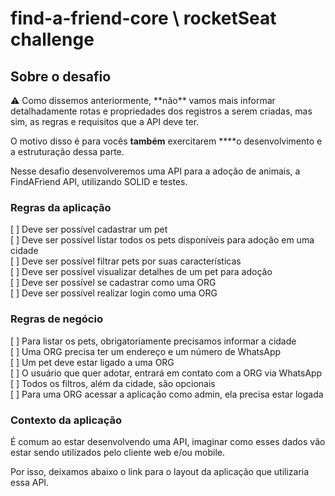 # find-a-friend-core \\ rocketSeat challenge

## Sobre o desafio

<aside>
⚠️ Como dissemos anteriormente, **não** vamos mais informar detalhadamente rotas e propriedades dos registros a serem criadas, mas sim, as regras e requisitos que a API deve ter.

O motivo disso é para vocês **também** exercitarem ****o desenvolvimento e a estruturação dessa parte.

</aside>

Nesse desafio desenvolveremos uma API para a adoção de animais, a FindAFriend API, utilizando SOLID e testes.

### Regras da aplicação

[ ] Deve ser possível cadastrar um pet <br>
[ ] Deve ser possível listar todos os pets disponíveis para adoção em uma cidade <br>
[ ] Deve ser possível filtrar pets por suas características <br>
[ ] Deve ser possível visualizar detalhes de um pet para adoção <br>
[ ] Deve ser possível se cadastrar como uma ORG <br>
[ ] Deve ser possível realizar login como uma ORG <br>

### Regras de negócio

[ ] Para listar os pets, obrigatoriamente precisamos informar a cidade <br>
[ ] Uma ORG precisa ter um endereço e um número de WhatsApp <br>
[ ] Um pet deve estar ligado a uma ORG <br>
[ ] O usuário que quer adotar, entrará em contato com a ORG via WhatsApp <br>
[ ] Todos os filtros, além da cidade, são opcionais <br>
[ ] Para uma ORG acessar a aplicação como admin, ela precisa estar logada <br>

### Contexto da aplicação

É comum ao estar desenvolvendo uma API, imaginar como esses dados vão estar sendo utilizados pelo cliente web e/ou mobile.

Por isso, deixamos abaixo o link para o layout da aplicação que utilizaria essa API.
